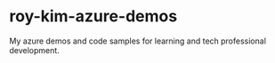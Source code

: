 # roy-kim-azure-demos
My azure demos and code samples for learning and tech professional development.
